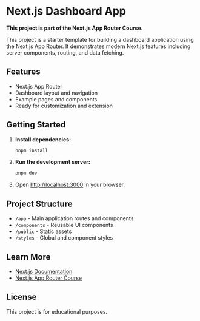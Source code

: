 
# Next.js Dashboard App

**This project is part of the Next.js App Router Course.**

This project is a starter template for building a dashboard application using the Next.js App Router. It demonstrates modern Next.js features including server components, routing, and data fetching.

## Features

- Next.js App Router
- Dashboard layout and navigation
- Example pages and components
- Ready for customization and extension

## Getting Started

1. **Install dependencies:**
   ```bash
   pnpm install
   ```
2. **Run the development server:**
   ```bash
   pnpm dev
   ```
3. Open [http://localhost:3000](http://localhost:3000) in your browser.

## Project Structure

- `/app` - Main application routes and components
- `/components` - Reusable UI components
- `/public` - Static assets
- `/styles` - Global and component styles

## Learn More

- [Next.js Documentation](https://nextjs.org/docs)
- [Next.js App Router Course](https://nextjs.org/learn)

## License

This project is for educational purposes.
